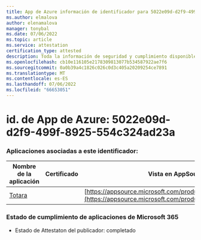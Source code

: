 ```yaml
---
title: App de Azure información de identificador para 5022e09d-d2f9-499f-8925-554c324ad23a
ms.author: elmalova
author: elenamalova
manager: tonybal
ms.date: 07/06/2022
ms.topic: article
ms.service: attestation
certification_type: attested
description: Toda la información de seguridad y cumplimiento disponible para 5022e09d-d2f9-499f-8925-554c324ad23a.
ms.openlocfilehash: cb10e116105e2178309813077b534587922ae7f6
ms.sourcegitcommit: 0a0b39a4c1826c026c0d3c405a20209254ce7891
ms.translationtype: MT
ms.contentlocale: es-ES
ms.lasthandoff: 07/06/2022
ms.locfileid: "66653051"
---
```

# <a name="azure-app-id-5022e09d-d2f9-499f-8925-554c324ad23a"></a>id. de App de Azure: 5022e09d-d2f9-499f-8925-554c324ad23a


### <a name="apps-associated-with-this-id"></a>Aplicaciones asociadas a este identificador:
| **Nombre de la aplicación** | **Certificado** | **Vista en AppSource** |
|--------------|---------------|-----------------------|
| [Totara](../forward/WA200003222.md) |  | [https://appsource.microsoft.com/product/office/WA200003222](https://appsource.microsoft.com/product/office/WA200003222) |

### <a name="microsoft-365-app-compliance-status"></a>Estado de cumplimiento de aplicaciones de Microsoft 365
- Estado de Attestaton del publicador: completado
